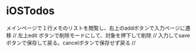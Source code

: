 # iOSTodos

メインページで１行メモのリストを閲覧し、右上のaddボタンで入力ページに遷移 //
左上edit ボタンで削除モードにして、対象を押下して削除 //
入力してsaveボタンで保存して戻る。cancelボタンで保存せず戻る //

